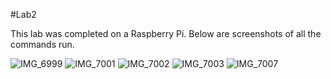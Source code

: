 #Lab2

This lab was completed on a Raspberry Pi. Below are screenshots of all the commands run. 

![IMG_6999](https://github.com/user-attachments/assets/2b2142db-1ab0-4ace-a676-ad62e2852da3)
![IMG_7001](https://github.com/user-attachments/assets/247465eb-1c11-4f6d-a7d0-3e60075b085e)
![IMG_7002](https://github.com/user-attachments/assets/cdb0a8b1-a352-4f6d-b4dc-de3b7e8ec44b)
![IMG_7003](https://github.com/user-attachments/assets/3edc5f03-03df-477f-838a-b0ddfddfd0f7)
![IMG_7007](https://github.com/user-attachments/assets/6e308a57-0638-4319-af6a-01c5bc541e9b)
